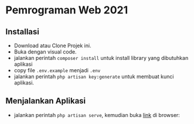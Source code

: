 # Pemrograman Web 2021

## Installasi
- Download atau Clone Projek ini.
- Buka dengan visual code.
- jalankan perintah `composer install` untuk install library yang dibutuhkan aplikasi
- copy file `.env.example` menjadi `.env`
- jalankan perintah `php artisan key:generate` untuk membuat kunci aplikasi.

## Menjalankan Aplikasi
- jalankan perintah `php artisan serve`, kemudian buka [link](http://localhost:8000) di browser:

